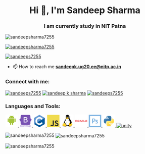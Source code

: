 <h1 align="center">Hi 👋, I'm Sandeep Sharma</h1>
<h3 align="center">I am currently study in NIT Patna</h3>

<p align="left"> <img src="https://komarev.com/ghpvc/?username=sandeepsharma7255&label=Profile%20views&color=0e75b6&style=flat" alt="sandeepsharma7255" /> </p>

<p align="left"> <a href="https://github.com/ryo-ma/github-profile-trophy"><img src="https://github-profile-trophy.vercel.app/?username=sandeepsharma7255" alt="sandeepsharma7255" /></a> </p>

<p align="left"> <a href="https://twitter.com/sandeeps7255" target="blank"><img src="https://img.shields.io/twitter/follow/sandeeps7255?logo=twitter&style=for-the-badge" alt="sandeeps7255" /></a> </p>

- 📫 How to reach me **sandeepk.ug20.ee@nitp.ac.in**

<h3 align="left">Connect with me:</h3>
<p align="left">
<a href="https://twitter.com/sandeeps7255" target="blank"><img align="center" src="https://raw.githubusercontent.com/rahuldkjain/github-profile-readme-generator/master/src/images/icons/Social/twitter.svg" alt="sandeeps7255" height="30" width="40" /></a>
<a href="https://fb.com/sandeep k sharma" target="blank"><img align="center" src="https://raw.githubusercontent.com/rahuldkjain/github-profile-readme-generator/master/src/images/icons/Social/facebook.svg" alt="sandeep k sharma" height="30" width="40" /></a>
<a href="https://instagram.com/sandeeps7255" target="blank"><img align="center" src="https://raw.githubusercontent.com/rahuldkjain/github-profile-readme-generator/master/src/images/icons/Social/instagram.svg" alt="sandeeps7255" height="30" width="40" /></a>
</p>

<h3 align="left">Languages and Tools:</h3>
<p align="left"> <a href="https://developer.android.com" target="_blank" rel="noreferrer"> <img src="https://raw.githubusercontent.com/devicons/devicon/master/icons/android/android-original-wordmark.svg" alt="android" width="40" height="40"/> </a> <a href="https://getbootstrap.com" target="_blank" rel="noreferrer"> <img src="https://raw.githubusercontent.com/devicons/devicon/master/icons/bootstrap/bootstrap-plain-wordmark.svg" alt="bootstrap" width="40" height="40"/> </a> <a href="https://www.cprogramming.com/" target="_blank" rel="noreferrer"> <img src="https://raw.githubusercontent.com/devicons/devicon/master/icons/c/c-original.svg" alt="c" width="40" height="40"/> </a> <a href="https://developer.mozilla.org/en-US/docs/Web/JavaScript" target="_blank" rel="noreferrer"> <img src="https://raw.githubusercontent.com/devicons/devicon/master/icons/javascript/javascript-original.svg" alt="javascript" width="40" height="40"/> </a> <a href="https://www.linux.org/" target="_blank" rel="noreferrer"> <img src="https://raw.githubusercontent.com/devicons/devicon/master/icons/linux/linux-original.svg" alt="linux" width="40" height="40"/> </a> <a href="https://www.oracle.com/" target="_blank" rel="noreferrer"> <img src="https://raw.githubusercontent.com/devicons/devicon/master/icons/oracle/oracle-original.svg" alt="oracle" width="40" height="40"/> </a> <a href="https://www.photoshop.com/en" target="_blank" rel="noreferrer"> <img src="https://raw.githubusercontent.com/devicons/devicon/master/icons/photoshop/photoshop-line.svg" alt="photoshop" width="40" height="40"/> </a> <a href="https://www.python.org" target="_blank" rel="noreferrer"> <img src="https://raw.githubusercontent.com/devicons/devicon/master/icons/python/python-original.svg" alt="python" width="40" height="40"/> </a> <a href="https://unity.com/" target="_blank" rel="noreferrer"> <img src="https://www.vectorlogo.zone/logos/unity3d/unity3d-icon.svg" alt="unity" width="40" height="40"/> </a> </p>

<p><img align="left" src="https://github-readme-stats.vercel.app/api/top-langs?username=sandeepsharma7255&show_icons=true&locale=en&layout=compact" alt="sandeepsharma7255" /></p>

<p>&nbsp;<img align="center" src="https://github-readme-stats.vercel.app/api?username=sandeepsharma7255&show_icons=true&locale=en" alt="sandeepsharma7255" /></p>

<p><img align="center" src="https://github-readme-streak-stats.herokuapp.com/?user=sandeepsharma7255&" alt="sandeepsharma7255" /></p>
